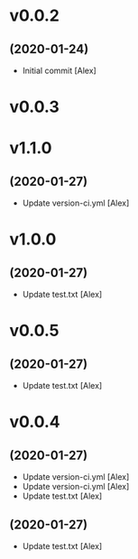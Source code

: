 # v0.0.2
## (2020-01-24)

* Initial commit [Alex]

# v0.0.3

# v1.1.0
## (2020-01-27)

* Update version-ci.yml [Alex]

# v1.0.0
## (2020-01-27)

* Update test.txt [Alex]

# v0.0.5
## (2020-01-27)

* Update test.txt [Alex]

# v0.0.4
## (2020-01-27)

* Update version-ci.yml [Alex]
* Update version-ci.yml [Alex]
* Update test.txt [Alex]

## (2020-01-27)

* Update test.txt [Alex]

